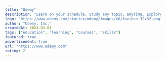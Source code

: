 ```yaml
---
title: "Udemy"
description: "Learn on your schedule. Study any topic, anytime. Explore thousands of courses from expert instructors in development, business, design, and more."
logo: "https://www.udemy.com/staticx/udemy/images/v8/favicon-32x32.png"
author: "Udemy, Inc."
createdAt: 2024-03-01
tags: ["education", "learning", "courses", "skills"]
featured: true
advertisement: true
url: "https://www.udemy.com"
rating: 2
---
```

